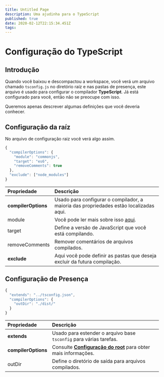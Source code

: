 ```yaml
---
title: Untitled Page
description: Uma ajudinha para o TypeScript
published: true
date: 2020-02-12T22:15:34.451Z
tags:
---
```


# Configuração do TypeScript

## Introdução

Quando você baixou e descompactou a workspace, você verá um arquivo chamado `tsconfig.js` no diretório raíz e nas pastas de presença, este arquivo é usado para configurar o compilador **TypeScript**. Já está configurado para você, então não se preocupe com isso.

Queremos apenas descrever algumas definições que você deveria conhecer.

## Configuração da raíz

No arquivo de configuração raiz você verá algo assim.

```javascript
{
  "compilerOptions": {
    "module": "commonjs",
    "target": "es6",
    "removeComments": true
  },
  "exclude": ["node_modules"]
}
```

| Propriedade         | Descrição                                                                                        |
|:------------------- |:------------------------------------------------------------------------------------------------ |
| **compilerOptions** | Usado para configurar o compilador, a maioria das propriedades estão localizadas aqui.           |
| module              | Você pode ler mais sobre isso [aqui](https://www.typescriptlang.org/docs/handbook/modules.html). |
| target              | Define a versão de JavaScript que você está compilando.                                          |
| removeComments      | Remover comentários de arquivos compilados.                                                      |
| **exclude**         | Aqui você pode definir as pastas que deseja excluir da futura compilação.                        |

## Configuração de Presença

```javascript
{
  "extends": "../tsconfig.json",
  "compilerOptions": {
    "outDir": "./dist/"
  }
}
```

| Propriedade         | Descrição                                                                                                   |
|:------------------- |:----------------------------------------------------------------------------------------------------------- |
| **extends**         | Usado para estender o arquivo base `tsconfig` para várias tarefas.                                          |
| **compilerOptions** | Consulte [**Configuração do root**](/dev/presence/tsconfig#root-configuration) para obter mais informações. |
| outDir              | Define o diretório de saída para arquivos compilados.                                                       |